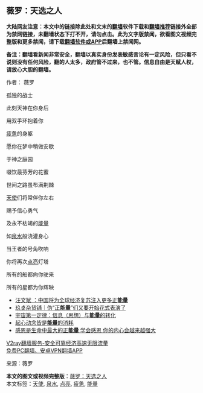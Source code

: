  <h2>薇罗：天选之人</h2> <p class="notice"><b>大陆网友注意：本文中的链接除此处和文末的<a href="https://github.com/bannedbook/fanqiang" >翻墙</a>软件下载和<a href="https://github.com/killgcd/justmysocks/blob/master/README.md">翻墙推荐</a>链接外全部为禁网链接，未翻墙状态下打不开，请勿点击。此为文字版禁闻，欲看图文视频完整版和更多禁闻，请下载<a href="https://github.com/bannedbook/fanqiang">翻墙软件或APP</a>后翻墙上禁闻网。</p><p>备注：翻墙看新闻非常安全，翻墙以真实身份发表敏感言论有一定风险，但只看不说则没有任何风险，翻的人太多，政府管不过来，也不管。信息自由是天赋人权，请放心大胆的翻墙。</b></p>  <div class="entry"> <p>作者： 薇罗</p> <p>孤独的战士</p> <p>此刻天神在你身后</p> <p>用双手环抱着你</p> <p><a href="https://www.bannedbook.org/bnews/tag/%E7%96%B2%E6%83%AB/" class="st_tag internal_tag" rel="tag" title="标签 疲惫 下的日志">疲惫</a>的身躯</p> <p>愿你在梦中稍做安歇</p> <p>于神之庭园</p> <p>啜饮最芬芳的花蜜</p> <p>世间之路虽布满荆棘</p>  <p><a href="https://www.bannedbook.org/bnews/tag/%e5%a4%a9%e4%bd%bf/" class="st_tag internal_tag" rel="tag" title="标签 天使 下的日志">天使</a>们将常伴你左右</p> <p>赐予信心勇气</p> <p>及永不枯竭的<a href="https://www.bannedbook.org/bnews/tag/%E8%83%BD%E9%87%8F/" class="st_tag internal_tag" rel="tag" title="标签 能量 下的日志">能量</a></p> <p>如<a href="https://www.bannedbook.org/bnews/tag/%E6%B3%89%E6%B0%B4/" class="st_tag internal_tag" rel="tag" title="标签 泉水 下的日志">泉水</a>般浇灌身心</p> <p>当王者的号角吹响</p> <p>你将再次<a href="https://www.bannedbook.org/bnews/tag/%E7%82%B9%E4%BA%AE/" class="st_tag internal_tag" rel="tag" title="标签 点亮 下的日志">点亮</a>灯塔</p> <p>所有的船都向你驶来</p> <p>所有的星都为你辉映</p> <ul class='op-related-articles' title='相关阅读'> <li><a href='https://www.bannedbook.org/bnews/baitai/20201109/1428335.html' target='_blank'>汪文斌 ：中国将为全球经济复苏注入更多正<b>能量</b></a></li> <li><a href='https://www.bannedbook.org/bnews/baitai/20201102/1424438.html' target='_blank'>玖奌杂货铺｜伪“正<b>能量</b>”们又要开始花式表演了</a></li> <li><a href='https://www.bannedbook.org/bnews/comments/20201102/1424356.html' target='_blank'>宇宙第一定律：信息（思想）与<b>能量</b>的转化</a></li> <li><a href='https://www.bannedbook.org/bnews/funmedia/20201102/1424152.html' target='_blank'>起心动念皆是<b>能量</b>的消耗</a></li> <li><a href='https://www.bannedbook.org/bnews/funmedia/20201024/1419361.html' target='_blank'>感恩是生命中最大的正<b>能量</b> 学会感恩 你的内心会越来越强大</a></li> </ul> <p class="texttj"> <a href="https://www.bannedbook.org/forum23/topic22702.html" target="_blank">V2ray翻墙服务-安全可靠经济高速无限流量</a><br/> <a href="https://github.com/bannedbook/fanqiang/wiki/%E7%A6%81%E9%97%BB%E7%BD%91%E5%AE%89%E5%8D%93%E7%BF%BB%E5%A2%99%E6%96%B0%E9%97%BBAPP" target="_blank">免费PC翻墙、安卓VPN翻墙APP</a></p><p> 来源：薇罗 </p> <a name='sharetosocial'></a>       <div><b>本文的图文或视频完整版</b>：<a href='https://www.bannedbook.org/bnews/comments/20201112/1429719.html'>薇罗：天选之人</a></div>  </div><!--END ENTRY--> <div class="postfooter"> <div>本文标签：<a href="https://www.bannedbook.org/bnews/tag/%e5%a4%a9%e4%bd%bf/" rel="tag">天使</a>, <a href="https://www.bannedbook.org/bnews/tag/%E6%B3%89%E6%B0%B4/" rel="tag">泉水</a>, <a href="https://www.bannedbook.org/bnews/tag/%E7%82%B9%E4%BA%AE/" rel="tag">点亮</a>, <a href="https://www.bannedbook.org/bnews/tag/%E7%96%B2%E6%83%AB/" rel="tag">疲惫</a>, <a href="https://www.bannedbook.org/bnews/tag/%E8%83%BD%E9%87%8F/" rel="tag">能量</a></div>  </div><!--END POSTFOOTER--> 